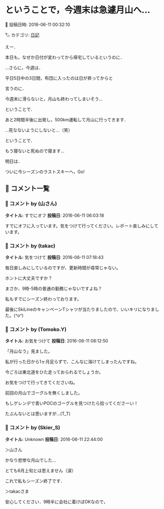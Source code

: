 # ということで，今週末は急遽月山へ…

📅 投稿日時: 2016-06-11 00:32:10

🏷️ カテゴリ: [日記](cc4b5682fb7b8b144980957a978653fb0.md)

えー．


本日も，なぜか日付が変わってから帰宅しているというのに．





…さらに，今週は．


平日5日中の3日間，布団に入ったのは日が昇ってからと


言うのに．





今週末に滑らないと，月山も終わってしまいそう…


ということで．


あと2時間半後に出発し，500km運転して月山に行ってきます．


…死なないようにしないと…（笑）





ということで．


もう寝ないと死ぬので寝ます…





明日は．


ついに今シーズンのラストスキーへ，Go!

## 💬 コメント一覧

### 💬 コメント by (山さん)
**タイトル**: すでにオフ
**投稿日**: 2016-06-11 06:03:18

すでにオフに入っています。気をつけて行ってください。レポート楽しみにしています。

### 💬 コメント by (takac)
**タイトル**: 気をつけて
**投稿日**: 2016-06-11 07:18:43

毎日楽しみにしているのですが、更新時間が尋常じゃない。

ホントに大丈夫ですか？

まさか、9時-5時の普通の勤務じゃないですよね？



私もすでにシーズン終わっております。

最後にSkiLineのキャンペーンTシャツが当たりましたので、いいキリになりました。(*^o^*)

### 💬 コメント by (Tomoko.Y)
**タイトル**: お気をつけて
**投稿日**: 2016-06-11 08:12:50

「月山なう」見ました。

私が行った日から1ヶ月足らずで、こんなに溶けてしまったんですね。

今ごろは東北道をひた走っておられるでしょうか。

お気をつけて行ってきてくださいね。



前回の月山でゴーグルを無くしました。

もしゲレンデで青いPOCのゴーグルを見つけたら拾ってくださーい！

たぶんないとは思いますが…(T_T)

### 💬 コメント by (Skier_S)
**タイトル**: Unknown
**投稿日**: 2016-06-11 22:44:00

＞山さん

かなり悲惨な月山でした…

とても6月上旬とは思えません（涙）

これで私もシーズン終了です．



＞takacさま

安心してください．9時半に会社に着けばOKなので，


